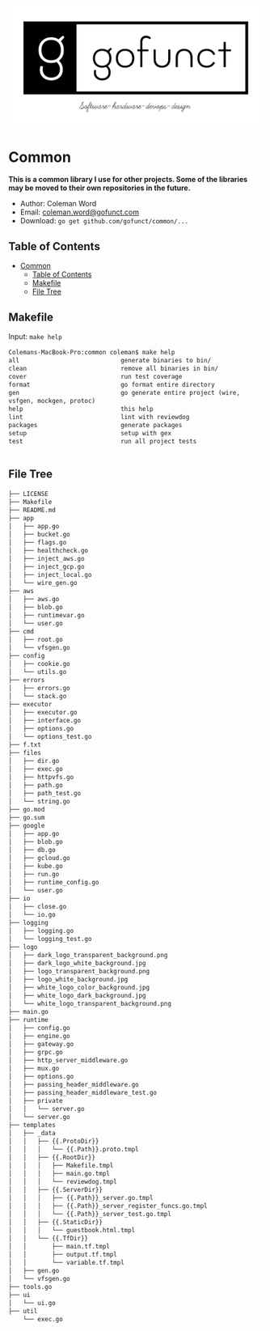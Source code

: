 ![](https://github.com/gofunct/common/blob/master/logo/dark_logo_transparent_background.png?raw=true)  

# Common

**This is a common library I use for other projects. Some of the libraries may be moved to their own
repositories in the future.**

* Author: Coleman Word 
* Email: coleman.word@gofunct.com
* Download: `go get github.com/gofunct/common/...`

## Table of Contents

- [Common](#common)
  * [Table of Contents](#table-of-contents)
  * [Makefile](#makefile)
  * [File Tree](#file-tree)

## Makefile

Input: `make help`
```commandline
Colemans-MacBook-Pro:common coleman$ make help
all                            generate binaries to bin/
clean                          remove all binaries in bin/
cover                          run test coverage
format                         go format entire directory
gen                            go generate entire project (wire, vsfgen, mockgen, protoc)
help                           this help
lint                           lint with reviewdog
packages                       generate packages
setup                          setup with gex
test                           run all project tests


```
## File Tree

```commandline
├── LICENSE
├── Makefile
├── README.md
├── app
│   ├── app.go
│   ├── bucket.go
│   ├── flags.go
│   ├── healthcheck.go
│   ├── inject_aws.go
│   ├── inject_gcp.go
│   ├── inject_local.go
│   └── wire_gen.go
├── aws
│   ├── aws.go
│   ├── blob.go
│   ├── runtimevar.go
│   └── user.go
├── cmd
│   ├── root.go
│   └── vfsgen.go
├── config
│   ├── cookie.go
│   └── utils.go
├── errors
│   ├── errors.go
│   └── stack.go
├── executor
│   ├── executor.go
│   ├── interface.go
│   ├── options.go
│   └── options_test.go
├── f.txt
├── files
│   ├── dir.go
│   ├── exec.go
│   ├── httpvfs.go
│   ├── path.go
│   ├── path_test.go
│   └── string.go
├── go.mod
├── go.sum
├── google
│   ├── app.go
│   ├── blob.go
│   ├── db.go
│   ├── gcloud.go
│   ├── kube.go
│   ├── run.go
│   ├── runtime_config.go
│   └── user.go
├── io
│   ├── close.go
│   └── io.go
├── logging
│   ├── logging.go
│   └── logging_test.go
├── logo
│   ├── dark_logo_transparent_background.png
│   ├── dark_logo_white_background.jpg
│   ├── logo_transparent_background.png
│   ├── logo_white_background.jpg
│   ├── white_logo_color_background.jpg
│   ├── white_logo_dark_background.jpg
│   └── white_logo_transparent_background.png
├── main.go
├── runtime
│   ├── config.go
│   ├── engine.go
│   ├── gateway.go
│   ├── grpc.go
│   ├── http_server_middleware.go
│   ├── mux.go
│   ├── options.go
│   ├── passing_header_middleware.go
│   ├── passing_header_middleware_test.go
│   ├── private
│   │   └── server.go
│   └── server.go
├── templates
│   ├── _data
│   │   ├── {{.ProtoDir}}
│   │   │   └── {{.Path}}.proto.tmpl
│   │   ├── {{.RootDir}}
│   │   │   ├── Makefile.tmpl
│   │   │   ├── main.go.tmpl
│   │   │   └── reviewdog.tmpl
│   │   ├── {{.ServerDir}}
│   │   │   ├── {{.Path}}_server.go.tmpl
│   │   │   ├── {{.Path}}_server_register_funcs.go.tmpl
│   │   │   └── {{.Path}}_server_test.go.tmpl
│   │   ├── {{.StaticDir}}
│   │   │   └── guestbook.html.tmpl
│   │   └── {{.TfDir}}
│   │       ├── main.tf.tmpl
│   │       ├── output.tf.tmpl
│   │       └── variable.tf.tmpl
│   ├── gen.go
│   └── vfsgen.go
├── tools.go
├── ui
│   └── ui.go
├── util
    └── exec.go
```
